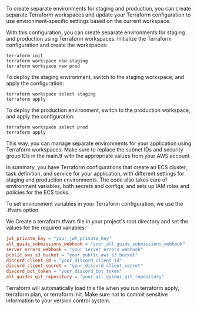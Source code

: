 To create separate environments for staging and production, you can create separate 
Terraform workspaces and update your Terraform configuration to use environment-specific 
settings based on the current workspace.


With this configuration, you can create separate environments for staging and 
production using Terraform workspaces. Initialize the Terraform configuration and 
create the workspaces:
```shell
terraform init
terraform workspace new staging
terraform workspace new prod
```
To deploy the staging environment, switch to the staging workspace, and apply the 
configuration:

```shell
terraform workspace select staging
terraform apply
```


To deploy the production environment, switch to the production workspace, and apply the configuration:

```shell
terraform workspace select prod
terraform apply
```
This way, you can manage separate environments for your application using Terraform 
workspaces. Make sure to replace the subnet IDs and security group IDs in the main.tf 
with the appropriate values from your AWS account.

In summary, you have Terraform configurations that create an ECS cluster, task 
definition, and service for your application, with different settings for staging and production environments. The code also takes care of environment variables, both secrets and configs, and sets up IAM roles and policies for the ECS tasks.


To set environment variables in your Terraform configuration, we use the .tfvars option

We Create a terraform.tfvars file in your project's root directory and set the values for 
the required variables:

```Makefile
jwt_private_key = "your_jwt_private_key"
all_guide_submissions_webhook = "your_all_guide_submissions_webhook"
server_errors_webhook = "your_server_errors_webhook"
public_aws_s3_bucket = "your_public_aws_s3_bucket"
discord_client_id = "your_discord_client_id"
discord_client_secret = "your_discord_client_secret"
discord_bot_token = "your_discord_bot_token"
all_guides_git_repository = "your_all_guides_git_repository"
```

Terraform will automatically load this file when you run terraform apply, terraform plan, 
or terraform init. Make sure not to commit sensitive information to your version control 
system.



